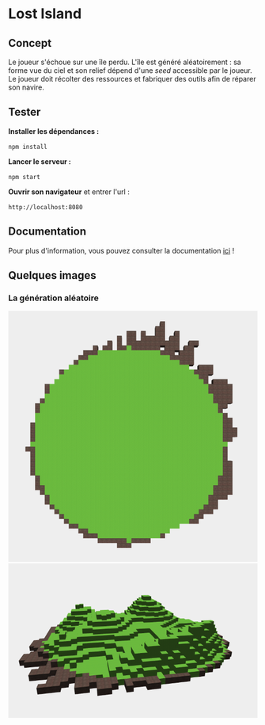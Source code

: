 # Lost Island

## Concept

Le joueur s'échoue sur une île perdu. L'île est généré aléatoirement : sa forme vue du ciel et son relief dépend d'une *seed* accessible par le joueur. Le joueur doit récolter des ressources et fabriquer des outils afin de réparer son navire.

## Tester

**Installer les dépendances :**
```
npm install
```

**Lancer le serveur :**
```
npm start
```

**Ouvrir son navigateur** et entrer l'url :
```
http://localhost:8080
```

## Documentation

Pour plus d'information, vous pouvez consulter la documentation [ici](https://maddening-paw-151.notion.site/Lost-Island-5527c3d1ffc5482d9ac08dd516a2e6b4) !

## Quelques images

### La génération aléatoire

![2D](public/img/island_2d.png)
![3D](public/img/island_3d.png)
